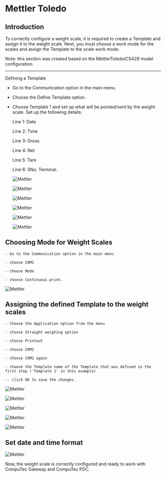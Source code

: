 # Mettler Toledo

## Introduction

To correctly configure a weight scale, it is required to create a Template and assign it to the weight scale. Next, you must choose a work mode for the scales and assign the Template to the scale work mode.

Note: this section was created based on the MettlerToledoICS429 model configuration.

---

Defining a Template

- Go to the Communication option in the main menu.

- Choose the Define Template option.

- Choose Template 1 and set up what will be pointed/sent by the weight scale. Set up the following details:

    Line 1: Date

    Line 2: Time

    Line 3: Gross

    Line 4: Net

    Line 5: Tare

    Line 6: SNo. Terminal.

    ![Mettler](./media/mettler-01.png)

    ![Mettler](./media/mettler-02.png)

    ![Mettler](./media/mettler-03.png)

    ![Mettler](./media/mettler-04.png)

    ![Mettler](./media/mettler-05.png)

    ![Mettler](./media/mettler-06.png)

## Choosing Mode for Weight Scales

    - Go to the Communication option in the main menu

    - choose COM2
    
    - choose Mode
    
    - choose Continuous print.

![Mettler](./media/mettler-07.png)

## Assigning the defined Template to the weight scales

    - Choose the Application option from the menu
    
    - choose Straight weighing option
    
    - choose Printout
    
    - choose COM2
    
    - choose COM2 again
    
    - choose the Template name of the Template that was defined in the first step ('Template 1' in this example)
    
    -. click OK to save the changes.

  ![Mettler](./media/mettler-08.png)

  ![Mettler](./media/mettler-09.png)

  ![Mettler](./media/mettler-10.png)

  ![Mettler](./media/mettler-11.png)

  ![Mettler](./media/mettler-12.png)

## Set date and time format

![Mettler](./media/mettler-final.png)

Now, the weight scale is correctly configured and ready to work with CompuTec Gateway and CompuTec PDC.


